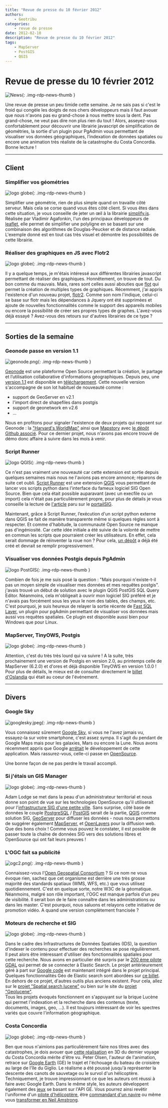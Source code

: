 ```yaml
---
title: "Revue de presse du 10 février 2012"
authors:
    - Geotribu
categories:
    - revue de presse
date: 2012-02-10
description: "Revue de presse du 10 février 2012"
tags:
    - MapServer
    - PostGIS
    - QGIS
---
```


# Revue de presse du 10 février 2012

![News](https://cdn.geotribu.fr/img/internal/icons-rdp-news/news.png "Icône news générique"){: .img-rdp-news-thumb }

Une revue de presse un peu timide cette semaine. Je ne sais pas si c'est le froid qui congèle les doigts de nos chers développeurs mais il faut avouer que nous n'avons pas eu grand-chose à nous mettre sous la dent. Pas grand-chose, ne veut pas dire non plus rien du tout ! Alors, asseyez-vous confortablement pour découvrir une librairie javascript de simplification de géométries, la sortie d'un plugin pour PgAdmin vous permettant de visualiser vos données géographiques, l’indexation de données spatiales ou encore une animation très réaliste de la catastrophe du Costa Concordia. Bonne lecture !

----

## Client

### Simplifier vos géométries

![logo globe](https://cdn.geotribu.fr/img/internal/icons-rdp-news/world.png "Icône de globe"){: .img-rdp-news-thumb }

Simplifier une géométrie, rien de plus simple quand on travaille côté serveur. Mais cela se corse quand vous êtes côté client. Si vous êtes dans cette situation, je vous conseille de jeter un œil à la librairie [simplify.js](http://mourner.github.com/simplify-js/). Réalisée par Vladimir Agafonkin, l'un des principaux développeurs de [leaflet](http://leaflet.cloudmade.com/), elle permet de simplifier une polyligne en se basant sur une combinaison des algorithmes de Douglas-Peucker et de distance radiale. L'exemple donné est en tout cas très visuel et démontre les possibilités de cette librairie.

### Réaliser des graphiques en JS avec Flotr2

![logo globe](https://cdn.geotribu.fr/img/internal/icons-rdp-news/world.png "Icône de globe"){: .img-rdp-news-thumb }

Il y a quelque temps, je m'étais intéressé aux différentes librairies javascript permettant de réaliser des graphiques. Honnêtement, on trouve de tout. Du bon comme du mauvais. Mais, rares sont celles aussi abouties que [flot](http://code.google.com/p/flot/) qui permet la création de multiples types de graphiques. Récemment, j'ai appris l'existence d'un nouveau projet, [flotr2](http://www.humblesoftware.com/flotr2). Comme son nom l'indique, celui-ci se base sur flotr mais les dépendances à Jquery ont été supprimées et ajoute de nouvelles fonctionnalités comme le support des appareils mobiles ou encore la possibilité de créer ses propres types de graphes. L'avez-vous déjà essayé ? Avez-vous des retours sur d'autres librairies de ce type ?

----

## Sorties de la semaine

### Geonode passe en version 1.1

![geonode.png](https://cdn.geotribu.fr/img/logos-icones/logiciels_librairies/geonode.png){: .img-rdp-news-thumb }

[Geonode](http://geonode.org/) est une plateforme Open Source permettant la création, le partage et l’utilisation collaborative d'informations géographiques. Depuis peu, une [version 1.1](http://geonode.org/2012/02/geonode-1-1-released/) est disponible en [téléchargement](http://dev.geonode.org/release/GeoNode-1.1.tar.gz). Cette nouvelle version s'accompagne de son lot habituel de nouveauté comme :

* support de GeoServer en v2.1
* l'import direct de shapefiles dans postgis
* support de geonetwork en v2.6
* ...

Nous en profitons pour signaler l'existence de deux projets qui reposent sur Geonode : la ["Harvard's WorldMap"](http://worldmap.harvard.edu/) ainsi que [Mapstory](http://mapstory.org/) avec [le dépôt Github associé](https://github.com/opengeo/mapstory/). Pour ce dernier projet, nous n'avons pas encore trouvé de démo donc affaire à suivre dans les mois à venir.  

### Script Runner

![logo QGIS](https://cdn.geotribu.fr/img/logos-icones/logiciels_librairies/qgis.png "logo QGIS"){: .img-rdp-news-thumb }

Ce n'est pas vraiment une nouveauté car cette extension est sortie depuis quelques semaines mais nous ne l'avions pas encore annoncé; réparons de suite cet oubli. [Script Runner](http://spatialgalaxy.net/2012/01/29/script-runner-a-plugin-to-run-python-scripts-in-qgis/) est une extension [QGIS](https://www.qgis.org/) vous permettant de lancer vos scripts python dans l'interface du fameux logiciel SIG Open Source. Bien que cela était possible auparavant (avec un execfile ou un import) cela n'était pas particulièrement propre, pour plus de détails je vous conseille la lecture de [l'article](http://www.portailsig.org/content/qgis-lancer-des-scripts-python-ou-des-commandes-shell-depuis-la-console-python-ou-avec-scrip) paru sur le [portailSIG](http://www.portailsig.org/).

Maintenant, grâce à Script Runner, l’exécution d'un script python externe dans QGIS se fait de manière transparente même si quelques règles sont à respecter. Et comme d'habitude, la communauté Open Source ne manque pas d'ingéniosité. Car cette idée initiale a été suivie de la volonté de mettre en commun les scripts que pourraient créer les utilisateurs. En effet, cela serait dommage de réinventer la roue non ? Pour cela, [un dépôt](https://plugins.qgis.org/snippets/) a déjà été créé et devrait se remplir progressivement.

### Visualiser vos données Postgis depuis PgAdmin

![logo PostGIS](https://cdn.geotribu.fr/img/logos-icones/logiciels_librairies/postgis.png "PostGIS"){: .img-rdp-news-thumb }

Combien de fois je me suis posé la question : "Mais pourquoi n'existe-t-il pas un moyen simple de visualiser mes données et mes requêtes postgis". j'avais trouvé un début de solution avec le plugin QGIS PostGIS SQL Query Editor. Néanmoins, cela m'obligeait à ouvrir mon logiciel SIG préféré et je n'avais pas forcément sous les yeux le nom des tables, des champs, etc. C'est pourquoi, je suis heureux de relayer la sortie récente de [Fast SQL Layer](http://geotux.tuxfamily.org/index.php/en/component/k2/item/293-consola-sql-para-plugin-pgadmin-postgis-viewer), un plugin pour pgAdmin permettant de visualiser vos données mais aussi vos requêtes spatiales. Ce plugin est disponible aussi bien pour Windows que pour Linux.

### MapServer, TinyOWS, Postgis

![logo globe](https://cdn.geotribu.fr/img/internal/icons-rdp-news/world.png "Icône de globe"){: .img-rdp-news-thumb }

Attention, c'est du très très lourd qui va suivre ! A la suite, très prochainement une version de Postgis en version 2.0, au printemps celle de MapServer (6.2.0) et d'ores et déjà disponible TinyOWS en version 1.0.0 ! Pour plus de détails, le mieux est de consulter directement le [billet d'Oslandia](http://www.oslandia.com/tech/?p=1102) qui était au coeur de l'événement.

----

## Divers

### Google Sky

![googlesky.jpeg](https://cdn.geotribu.fr/img/logos-icones/entreprises_association/google/google_sky.png){: .img-rdp-news-thumb }

Vous connaissez sûrement [Google Sky](http://www.google.com/intl/fr/sky/), si vous ne l'avez jamais vu, essayez-la sur votre smartphone, c'est assez sympa. Il s'agit du pendant de Google Maps mais pour les galaxies, Mars ou encore la Lune. Nous avons récemment appris que Google [arrêtait](http://googleblog.blogspot.com/2012/01/renewing-old-resolutions-for-new-year.html) le développement de cette application. Mais rassurez-vous, celle-ci passe en [OpenSource](http://googleresearch.blogspot.com/2012/01/open-sourcing-sky-map-and-collaborating.html).

Une bonne façon de ne pas perdre le travail accompli.

### Si j'étais un GIS Manager

![logo globe](https://cdn.geotribu.fr/img/internal/icons-rdp-news/world.png "Icône de globe"){: .img-rdp-news-thumb }

Adam Lodge se met dans la peau d'un administrateur territorial et nous donne son point de vue sur les technologies OpenSource qu'il utiliserait pour l'[infrastructure SIG d'une petite ville](http://www.fargeo.com/blog/if-i-were-a-small-city-gis-manager/). Sans surprise, côté base de données le couple [PostgreSQL](http://www.postgresql.org/) / [PostGIS](http://postgis.refractions.net/) serait de la partie, [QGIS](https://www.qgis.org/) comme solution SIG, [GeoServer](http://geoserver.org/display/GEOS/Welcome) pour diffuser les données - nous nous permettons de suggérer également [MapServer](http://mapserver.org/), et [OpenLayers](https://openlayers.org/) pour la diffusion web. Que des bons choix ! Comme vous pouvez le constater, il est possible de passer toute la chaîne de données SIG vers des solutions libres et OpenSource qui ont fait leurs preuves !

### L'OGC fait sa publicité

![ogc2.png](https://cdn.geotribu.fr/img/logos-icones/entreprises_association/ogc.png){: .img-rdp-news-thumb }

Connaissez-vous l'[Open Geospatial Consortium](http://www.opengeospatial.org/) ? Si ce nom ne vous évoque rien, sachez que cet organisme est derrière une très grosse majorité des standards spatiaux (WMS, WFS, etc.) que vous utilisez quotidiennement. C'est en quelque sorte, notre W3C de la géomatique. Néanmoins, malgré son rôle important, l'OGC est manque parfois d'un peu de visibilité. Il serait bon de le faire connaître dans les administrations ou dans les master. C'est pourquoi, nous saluons et relayons cette initiative de promotion vidéo. A quand une version complètement francisée ?

### Moteurs de recherche et SIG

![logo globe](https://cdn.geotribu.fr/img/internal/icons-rdp-news/world.png "Icône de globe"){: .img-rdp-news-thumb }

Dans le cadre des Infrastructures de Données Spatiales (IDS), la question d'indexer le contenu pour effectuer des recherches se pose régulièrement. Il peut alors être intéressant d'utiliser des fonctionnalités spatiales pour cette recherche. Nous avons en particulier été surpris par le [200 ème pilote GDAL](http://erouault.blogspot.com/2012/01/welcome-to-200th-gdalogr-driver.html) qui permet de se connecter à Elastic Search. Le projet antérieurement géré à part sur [Google code](http://code.google.com/p/ogr2elasticsearch) est maintenant intégré dans le projet principal. Quelques fonctionnalités Géo de Elastic search sont abordées sur [ce billet](http://www.elasticsearch.org/blog/2010/08/16/geo_location_and_search.html).  
En dehors de ce projet, d'autres outils plus anciens existent. Pour cela, allez sur le [projet "Spatial search lucene"](http://code.google.com/p/spatial-search-lucene) ou bien sur le site du [projet "Geolucene"](http://sourceforge.net/projects/geolucene/).  
Tous les projets évoqués fonctionnent en s'appuyant sur la brique Lucène qui permet l'indexation et la recherche dans des contenus (texte, documents, images, geo, ...). Il est toujours intéressant de voir les spectres variés que couvre l'information géographique.

### Costa Concordia

![logo globe](https://cdn.geotribu.fr/img/internal/icons-rdp-news/world.png "Icône de globe"){: .img-rdp-news-thumb }

Ben que nous n'aimions pas particulièrement faire nos titres avec des catastrophes, je dois avouer que [cette réalisation](http://www.gearthblog.com/blog/archives/2012/02/the_costa_concordia_3d_tour_is_now.html) en 3D du dernier voyage du Costa Concordia mérite d'être vu. Peter Olsen, l'auteur de l'animation, retrace sur [Google Earth](http://www.google.fr/intl/fr/earth/index.html) (GE) le trajet et l'échouage du bateau de croisière au large de l'île du Giglio. Le réalisme a été poussé jusqu'à représenter la descente des canots de sauvetage ou le survol d'un hélicoptère. Techniquement, je trouve impressionnant ce que les auteurs ont réussi à faire avec Google Earth. Dans le même style, les auteurs développent également des [jeux](http://planetinaction.com/playlist.htm) se basant sur l'API GE. Vous pourrez ainsi revêtir l'uniforme d'un [pilote d'hélicoptère](http://www.planetinaction.com/helicopters), être [commandant d'un navire](http://planetinaction.com/ships15) ou même vous [transformer en Neil Amstrong](http://planetinaction.com/moonlander).
